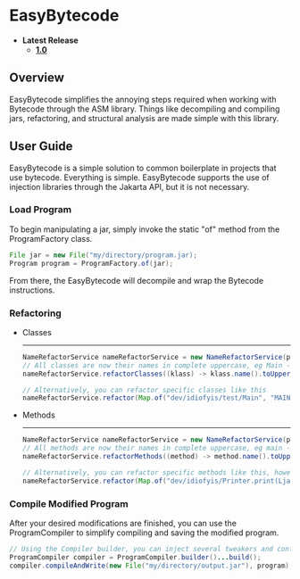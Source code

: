 # EasyBytecode

- **Latest Release**
  * **[1.0](https://github.com/Idiofyis/EasyBytecode/releases/tag/1.0)**

## Overview

EasyBytecode simplifies the annoying steps required when working with Bytecode through the ASM library. Things like decompiling and compiling jars, refactoring, and structural analysis are made simple with this library.

## User Guide

EasyBytecode is a simple solution to common boilerplate in projects that use bytecode. Everything is simple. EasyBytecode supports the use of injection libraries through the Jakarta API, but it is not necessary.

### Load Program
To begin manipulating a jar, simply invoke the static "of" method from the ProgramFactory class.
```java
File jar = new File("my/directory/program.jar);
Program program = ProgramFactory.of(jar);
```
From there, the EasyBytecode will decompile and wrap the Bytecode instructions.

### Refactoring
- Classes
  * **
  ```java
  NameRefactorService nameRefactorService = new NameRefactorService(program, new MethodFactory(new InstructionFactory()), new FieldAnalysisFactory());
  // All classes are now their names in complete uppercase, eg Main -> MAIN
  nameRefactorService.refactorClasses((klass) -> klass.name().toUpperCase());

  // Alternatively, you can refactor specific classes like this
  nameRefactorService.refactor(Map.of("dev/idiofyis/test/Main", "MAIN"));
  ```
- Methods
  * **
  ```java
  NameRefactorService nameRefactorService = new NameRefactorService(program, new MethodFactory(new InstructionFactory()), new FieldAnalysisFactory());
  // All methods are now their names in complete uppercase, eg main -> MAIN
  nameRefactorService.refactorMethods((method) -> method.name().toUpperCase());

  // Alternatively, you can refactor specific methods like this, however you have to specify the descriptor after the name, in this case the string parameter
  nameRefactorService.refactor(Map.of("dev/idiofyis/Printer.print(Ljava/lang/String;)", "pront"));
  ```

### Compile Modified Program

After your desired modifications are finished, you can use the ProgramCompiler to simplify compiling and saving the modified program.

```java
// Using the Compiler builder, you can inject several tweakers and configure how the compiler verifies the bytecode.
ProgramCompiler compiler = ProgramCompiler.builder()...build();
compiler.compileAndWrite(new File("my/directory/output.jar"), program);
```
